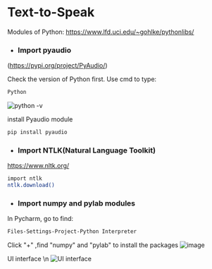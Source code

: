 # Text-to-Speak

Modules of Python:
https://www.lfd.uci.edu/~gohlke/pythonlibs/

* ### Import pyaudio
(https://pypi.org/project/PyAudio/)

Check the version of Python first. Use cmd to type:
```sh
Python
```
![python -v](https://user-images.githubusercontent.com/90267793/145693138-6a5253f0-6ca7-4b0c-9ba6-52e3b057eacf.png)

install Pyaudio module
```sh
pip install pyaudio
```

* ### Import NTLK(Natural Language Toolkit)
https://www.nltk.org/

```sh
import ntlk
ntlk.download()
```

* ### Import numpy and pylab modules

In Pycharm, go to find:

```sh
Files-Settings-Project-Python Interpreter
```

Click "+" ,find "numpy" and "pylab" to install the packages
![image](https://user-images.githubusercontent.com/90267793/145693405-a017faec-236e-4282-adae-70419ef9e6fe.png)








UI interface \n
![UI interface](https://user-images.githubusercontent.com/90267793/145732103-a14a94fa-7238-4b1d-8065-464f40cf03b6.png)
